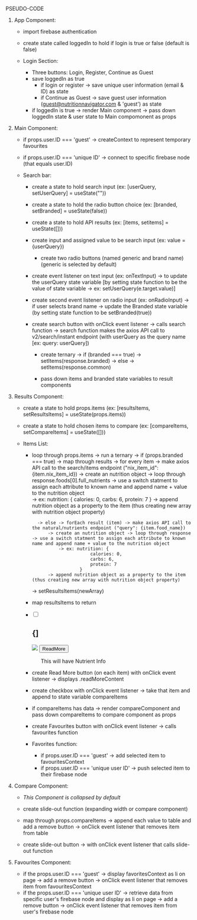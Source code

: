 PSEUDO-CODE

1. App Component:
    - import firebase authentication 
    - create state called loggedIn to hold if login is true or false (default is false)

    - Login Section:
        - Three buttons: Login, Register, Continue as Guest
        - save loggedIn as true
            - if login or register
                -> save unique user information (email & ID) as state
            - if Continue as Guest
                -> save guest user information (guest@nutritionnavigator.com & 'guest') as state
        - if loggedIn is true
            -> render Main component
            -> pass down loggedIn state & user state to Main compomonent as props

2. Main Component:
    - if props.user.ID === 'guest'
        -> createContext to represent temporary favourites
    - if props.user.ID === 'unique ID'
        -> connect to specific firebase node (that equals user.ID)

    - Search bar:
        - create a state to hold search input (ex: [userQuery, setUserQuery] = useState("")) 
        - create a state to hold the radio button choice (ex: [branded, setBranded] = useState(false))
        - create a state to hold API results (ex: [items, setitems] = useState([]))

        - create input and assigned value to be search input (ex: value = {userQuery})
            - create two radio buttons (named generic and brand name) (generic is selected by default)

        - create event listener on text input (ex: onTextInput) -> to update the userQuery state variable [by setting state function to be the value of state variable -> ex: setUserQuery(e.target.value)]
        - create second event listener on radio input (ex: onRadioInput) -> if user selects brand name -> update the Branded state variable (by setting state function to be setBranded(true)) 

        - create search button with onClick event listener -> calls search function -> search function makes the axios API call to v2/search/instant endpoint (with userQuery as the query name [ex: query: userQuery])
            - create ternary 
                -> if (branded === true) -> setItems(response.branded)
                -> else -> setItems(response.common)

            - pass down items and branded state variables to result components 

3. Results Component:
    - create a state to hold props.items (ex: [resultsItems, setResultsItems] = useState(props.items)) 
    - create a state to hold chosen items to compare (ex: [compareItems, setCompareItems] = useState([]))

    - Items List:
        - loop through props.items 
            -> run a ternary
                -> if (props.branded === true) -> map through results -> for every item -> make axios API call to the search/items endpoint ("nix_item_id": {item.nix_item_id})
                    -> create an nutrition object -> loop through response.foods[0].full_nutrients -> use a switch statment to assign each attribute to known name and append name + value to the nutrition object  
                        -> ex: nutrition: {
                                    calories: 0,
                                    carbs: 6,
                                    protein: 7
                                }
                    -> append nutrition object as a property to the item (thus creating new array with nutrition object property)

                -> else -> forEach result (item) -> make axios API call to the natural/nutrients endpoint ("query": {item.food_name}) 
                    -> create an nutrition object -> loop through response -> use a switch statment to assign each attribute to known name and append name + value to the nutrition object  
                        -> ex: nutrition: {
                                    calories: 0,
                                    carbs: 6,
                                    protein: 7
                                }
                    -> append nutrition object as a property to the item (thus creating new array with nutrition object property)
            -> setResultsItems(newArray) 

        - map resultsItems to return 
            <li>
                <input type=checkbox>
                <h2>{]</h2>
                <img src={}>
                <button> ReadMore </button>
                    <div className=readMoreContent>
                        <ul>
                            This will have Nutrient Info
                        </ul>
                    </div>
            </li>
        - create Read More button (on each item) with onClick event listener -> displays .readMoreContent 
        - create checkbox with onClick event listener -> take that item and append to state variable compareItems 
        - if compareItems has data -> render compareComponent and pass down compareItems to compare component as props
        - create Favourites button with onClick event listener -> calls favourites function
        - Favorites function:
            - if props.user.ID === 'guest'
                -> add selected item to favouritesContext
            - if props.user.ID === 'unique user ID'
                -> push selected item to their firebase node

    
4. Compare Component:
    - *This Component is collapsed by default*
    - create slide-out function (expanding width or compare component)

    - map through props.compareItems -> append each value to table and add a remove button -> onClick event listener that removes item from table     
    - create slide-out button -> with onClick event listener that calls slide-out function

5. Favourites Component:
    - if the props.user.ID === 'guest'
        -> display favoritesContext as li on page
        -> add a remove button -> onClick event listener that removes item from favouritesContext
    - if the props.user.ID === 'unique user ID'
        -> retrieve data from specific user's firebase node and display as li on page
        -> add a remove button -> onClick event listener that removes item from user's firebase node
     
            